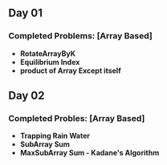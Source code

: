 ## Day 01

### Completed Problems: [Array Based]

 - **RotateArrayByK**
 - **Equilibrium Index**
 - **product of Array Except itself**

## Day 02

### Completed Probles: [Array Based]

 - **Trapping Rain Water**
 - **SubArray Sum**
 - **MaxSubArray Sum - Kadane's Algorithm**


